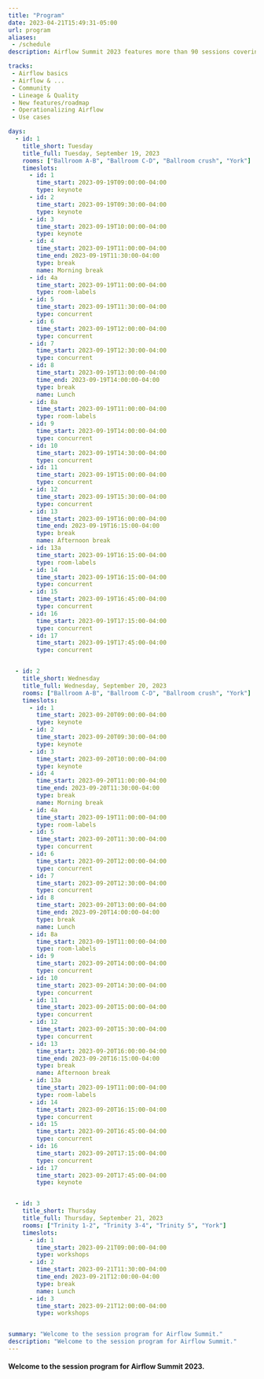 ```yaml
---
title: "Program"
date: 2023-04-21T15:49:31-05:00
url: program
aliases:
 - /schedule
description: Airflow Summit 2023 features more than 90 sessions covering Airflow features, case studies, workshops and community sessions. Check it out!

tracks:
 - Airflow basics
 - Airflow & ...
 - Community
 - Lineage & Quality
 - New features/roadmap
 - Operationalizing Airflow
 - Use cases

days: 
  - id: 1
    title_short: Tuesday
    title_full: Tuesday, September 19, 2023
    rooms: ["Ballroom A-B", "Ballroom C-D", "Ballroom crush", "York"]
    timeslots: 
      - id: 1
        time_start: 2023-09-19T09:00:00-04:00
        type: keynote
      - id: 2
        time_start: 2023-09-19T09:30:00-04:00
        type: keynote
      - id: 3
        time_start: 2023-09-19T10:00:00-04:00
        type: keynote
      - id: 4
        time_start: 2023-09-19T11:00:00-04:00
        time_end: 2023-09-19T11:30:00-04:00
        type: break
        name: Morning break
      - id: 4a
        time_start: 2023-09-19T11:00:00-04:00
        type: room-labels
      - id: 5
        time_start: 2023-09-19T11:30:00-04:00
        type: concurrent
      - id: 6
        time_start: 2023-09-19T12:00:00-04:00
        type: concurrent
      - id: 7
        time_start: 2023-09-19T12:30:00-04:00
        type: concurrent
      - id: 8
        time_start: 2023-09-19T13:00:00-04:00
        time_end: 2023-09-19T14:00:00-04:00
        type: break
        name: Lunch
      - id: 8a
        time_start: 2023-09-19T11:00:00-04:00
        type: room-labels
      - id: 9
        time_start: 2023-09-19T14:00:00-04:00
        type: concurrent
      - id: 10
        time_start: 2023-09-19T14:30:00-04:00
        type: concurrent
      - id: 11
        time_start: 2023-09-19T15:00:00-04:00
        type: concurrent
      - id: 12
        time_start: 2023-09-19T15:30:00-04:00
        type: concurrent
      - id: 13
        time_start: 2023-09-19T16:00:00-04:00
        time_end: 2023-09-19T16:15:00-04:00
        type: break
        name: Afternoon break
      - id: 13a
        time_start: 2023-09-19T16:15:00-04:00
        type: room-labels
      - id: 14
        time_start: 2023-09-19T16:15:00-04:00
        type: concurrent
      - id: 15
        time_start: 2023-09-19T16:45:00-04:00
        type: concurrent
      - id: 16
        time_start: 2023-09-19T17:15:00-04:00
        type: concurrent
      - id: 17
        time_start: 2023-09-19T17:45:00-04:00
        type: concurrent


  - id: 2
    title_short: Wednesday
    title_full: Wednesday, September 20, 2023
    rooms: ["Ballroom A-B", "Ballroom C-D", "Ballroom crush", "York"]
    timeslots: 
      - id: 1
        time_start: 2023-09-20T09:00:00-04:00
        type: keynote
      - id: 2
        time_start: 2023-09-20T09:30:00-04:00
        type: keynote
      - id: 3
        time_start: 2023-09-20T10:00:00-04:00
        type: keynote
      - id: 4
        time_start: 2023-09-20T11:00:00-04:00
        time_end: 2023-09-20T11:30:00-04:00
        type: break
        name: Morning break
      - id: 4a
        time_start: 2023-09-19T11:00:00-04:00
        type: room-labels
      - id: 5
        time_start: 2023-09-20T11:30:00-04:00
        type: concurrent
      - id: 6
        time_start: 2023-09-20T12:00:00-04:00
        type: concurrent
      - id: 7
        time_start: 2023-09-20T12:30:00-04:00
        type: concurrent
      - id: 8
        time_start: 2023-09-20T13:00:00-04:00
        time_end: 2023-09-20T14:00:00-04:00
        type: break
        name: Lunch
      - id: 8a
        time_start: 2023-09-19T11:00:00-04:00
        type: room-labels
      - id: 9
        time_start: 2023-09-20T14:00:00-04:00
        type: concurrent
      - id: 10
        time_start: 2023-09-20T14:30:00-04:00
        type: concurrent
      - id: 11
        time_start: 2023-09-20T15:00:00-04:00
        type: concurrent
      - id: 12
        time_start: 2023-09-20T15:30:00-04:00
        type: concurrent
      - id: 13
        time_start: 2023-09-20T16:00:00-04:00
        time_end: 2023-09-20T16:15:00-04:00
        type: break
        name: Afternoon break
      - id: 13a
        time_start: 2023-09-19T11:00:00-04:00
        type: room-labels
      - id: 14
        time_start: 2023-09-20T16:15:00-04:00
        type: concurrent
      - id: 15
        time_start: 2023-09-20T16:45:00-04:00
        type: concurrent
      - id: 16
        time_start: 2023-09-20T17:15:00-04:00
        type: concurrent
      - id: 17
        time_start: 2023-09-20T17:45:00-04:00
        type: keynote


  - id: 3
    title_short: Thursday
    title_full: Thursday, September 21, 2023
    rooms: ["Trinity 1-2", "Trinity 3-4", "Trinity 5", "York"]
    timeslots: 
      - id: 1
        time_start: 2023-09-21T09:00:00-04:00
        type: workshops
      - id: 2
        time_start: 2023-09-21T11:30:00-04:00
        time_end: 2023-09-21T12:00:00-04:00
        type: break
        name: Lunch
      - id: 3
        time_start: 2023-09-21T12:00:00-04:00
        type: workshops


summary: "Welcome to the session program for Airflow Summit."
description: "Welcome to the session program for Airflow Summit."
---
```


<h4 class="mb-4">Welcome to the session program for Airflow Summit 2023. </h4>
